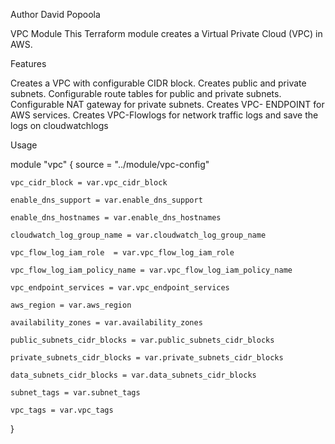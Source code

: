 Author
David Popoola


VPC Module
This Terraform module creates a Virtual Private Cloud (VPC) in AWS.

Features

Creates a VPC with configurable CIDR block.
Creates public and private subnets.
Configurable route tables for public and private subnets.
Configurable NAT gateway for private subnets.
Creates VPC- ENDPOINT for AWS services.
Creates VPC-Flowlogs for network traffic logs and save the logs on cloudwatchlogs


Usage


module "vpc" {
    source = "../module/vpc-config"

    vpc_cidr_block = var.vpc_cidr_block 

    enable_dns_support = var.enable_dns_support

    enable_dns_hostnames = var.enable_dns_hostnames

    cloudwatch_log_group_name = var.cloudwatch_log_group_name

    vpc_flow_log_iam_role  = var.vpc_flow_log_iam_role

    vpc_flow_log_iam_policy_name = var.vpc_flow_log_iam_policy_name

    vpc_endpoint_services = var.vpc_endpoint_services

    aws_region = var.aws_region

    availability_zones = var.availability_zones

    public_subnets_cidr_blocks = var.public_subnets_cidr_blocks

    private_subnets_cidr_blocks = var.private_subnets_cidr_blocks

    data_subnets_cidr_blocks = var.data_subnets_cidr_blocks

    subnet_tags = var.subnet_tags

    vpc_tags = var.vpc_tags

}



